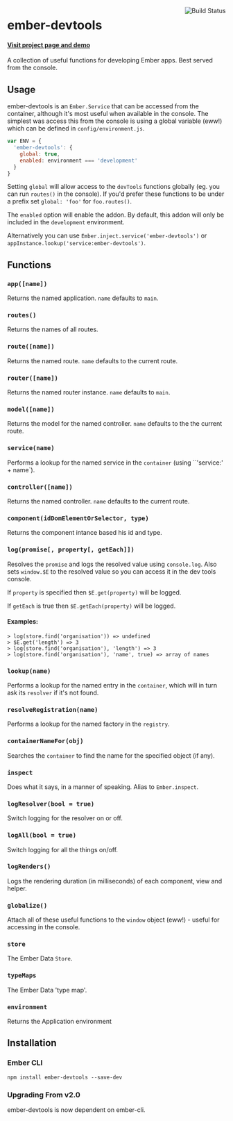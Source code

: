 [<img align='right' alt='Build Status' src='https://travis-ci.org/aexmachina/ember-devtools.png'>](https://travis-ci.org/aexmachina/ember-devtools)

# ember-devtools

#### [Visit project page and demo](http://simonwade.me/ember-devtools)

A collection of useful functions for developing Ember apps. Best served from the console.

## Usage

ember-devtools is an `Ember.Service` that can be accessed from the container, although it's most
useful when available in the console. The simplest was access this from the console is using
a global variable (eww!) which can be defined in `config/environment.js`.

```js
var ENV = {
  'ember-devtools': {
    global: true,
    enabled: environment === 'development'
  }
}
```

Setting `global` will allow access to the `devTools` functions globally (eg. you can run `routes()` in the console). If you'd prefer these functions to be under a prefix set `global: 'foo'` for `foo.routes()`.

The `enabled` option will enable the addon. By default, this addon will only be included in the `development` environment.

Alternatively you can use `Ember.inject.service('ember-devtools')` or `appInstance.lookup('service:ember-devtools')`.

## Functions

### `app([name])`

Returns the named application. `name` defaults to `main`.

### `routes()`

Returns the names of all routes.

### `route([name])`

Returns the named route. `name` defaults to the current route.

### `router([name])`

Returns the named router instance. `name` defaults to `main`.

### `model([name])`

Returns the model for the named controller. `name` defaults to the the current route.

### `service(name)`

Performs a lookup for the named service in the `container` (using ``'service:' + name`).

### `controller([name])`

Returns the named controller. `name` defaults to the current route.

### `component(idDomElementOrSelector, type)`

Returns the component intance based his id and type.

### `log(promise[, property[, getEach]])`

Resolves the `promise` and logs the resolved value using `console.log`.
Also sets `window.$E` to the resolved value so you can access it in the dev
tools console.

If `property` is specified then `$E.get(property)` will be logged.

If `getEach` is true then `$E.getEach(property)` will be logged.

#### Examples:

```
> log(store.find('organisation')) => undefined
> $E.get('length') => 3
> log(store.find('organisation'), 'length') => 3
> log(store.find('organisation'), 'name', true) => array of names
```

### `lookup(name)`

Performs a lookup for the named entry in the `container`, which will in turn
ask its `resolver` if it's not found.

### `resolveRegistration(name)`

Performs a lookup for the named factory in the `registry`.

### `containerNameFor(obj)`

Searches the `container` to find the name for the specified object (if any).

### `inspect`

Does what it says, in a manner of speaking. Alias to `Ember.inspect`.

### `logResolver(bool = true)`

Switch logging for the resolver on or off.

### `logAll(bool = true)`

Switch logging for all the things on/off.

### `logRenders()`

Logs the rendering duration (in milliseconds) of each component, view and helper.

### `globalize()`

Attach all of these useful functions to the `window` object (eww!) - useful
for accessing in the console.

### `store`

The Ember Data `Store`.

### `typeMaps`

The Ember Data 'type map'.

### `environment`

Returns the Application environment

## Installation

### Ember CLI

	npm install ember-devtools --save-dev

### Upgrading From v2.0

ember-devtools is now dependent on ember-cli.
